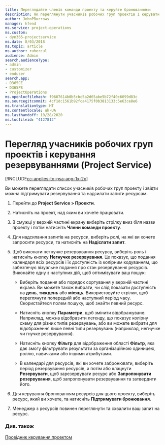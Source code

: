 ```yaml
---
title: Переглядайте членів команди проекту та керуйте бронюваннями
description: Як переглянути учасників робочих груп проектів і керувати резервуваннями у Project Service
author: JohnPBurrows
manager: kfend
ms.service: project-operations
ms.custom:
- dyn365-projectservice
ms.date: 8/03/2018
ms.topic: article
ms.author: ruhercul
audience: Admin
search.audienceType:
- admin
- customizer
- enduser
search.app:
- D365CE
- D365PS
- ProjectOperations
ms.openlocfilehash: f9607614b0b5cbc5a2d65abe5b72f40c6099d83c
ms.sourcegitcommit: 4cf1dc1561b92fca4175f0b3813133c5e63ce8e6
ms.translationtype: HT
ms.contentlocale: uk-UA
ms.lasthandoff: 10/28/2020
ms.locfileid: "4127812"
---
```

# <a name="view-project-team-members-and-manage-bookings-project-service"></a>Перегляд учасників робочих груп проектів і керування резервуваннями (Project Service)

[!INCLUDE[cc-applies-to-psa-app-1x-2x](../includes/cc-applies-to-psa-app-1x-2x.md)]

Ви можете переглядати список учасників робочих груп проекту і звідти можна підтримувати резервування та надсилати запити ресурсам.  
  
1.  Перейти до **Project Service > Проекти**.  
  
2.  Натисніть на проект, над яким ви хочете працювати.  
  
3.  В смужці у верхній частині екрану виберіть стрілку вниз біля назви проекту і потім натисніть **Члени команди проекту**.  
  
4.  Для надсилання запитів на ресурси, виберіть ролі, на які ви хочете запросити ресурси, та натисніть на **Надіслати запит**.  
  
5.  Щоб виконати негнучке резервування ресурсу, виберіть роль і натисніть кнопку **Негнучке резервування**. Це показує, що подання календаря всіх ресурсів і їх доступність із колірним кодуванням, що забезпечує візуальне подання про стан резервування ресурсів. Виконайте одну з наступних дій, щоб оптимізувати ваш пошук:  
  
    -   Виберіть подання або порядок сортування у верхній частині екрана. Ви можете також вибрати, чи слід показати доступність на **день**, **тиждень** або **місяць**. Використовуйте стрілки, щоб переглянути попередній або наступний період часу. Скористайтеся полем пошуку, щоб знайти певний ресурс.  
  
    -   Натисніть кнопку **Параметри**, щоб змінити відображуване. Наприклад, можна відобразити легенду, що показує колірну схему для різних типів резервувань, або ви можете вибрати для відображення лише певні типи резервувань (наприклад, негнучке чи гнучке резервування).  
  
    -   Натисніть кнопку **Фільтр** для відображення області **Фільтр**, яка дає змогу фільтрувати результати за організаційною одиницею, роллю, навичками або іншими атрибутами.  
  
    -   В календарі для ресурсів, які ви хочете забронювати, виберіть період резервування ресурсів, а потім або клацнути **Резервувати**, щоб зарезервувати ресурс або **Запропонувати резервування**, щоб запропонувати резервування та затвердити його.  
  
6.  Для керування бронюванням ресурсів для цього проекту, виберіть ресурс, який ви хочете, та натисніть **Підтримувати бронювання**.  
  
7.  Менеджер з ресурсів повинен переглянути та схвалити ваш запит на ресурс.  
  
### <a name="see-also"></a>Див. також  
 [Провідник керування проектом](../psa/project-manager-guide.md)
